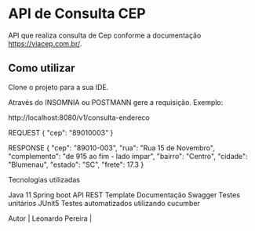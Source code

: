 # API de Consulta CEP

API que realiza consulta de Cep conforme a documentação https://viacep.com.br/.

## Como utilizar

Clone o projeto para a sua IDE.

Através do INSOMNIA ou POSTMANN gere a requisição. Exemplo:

http://localhost:8080/v1/consulta-endereco

REQUEST
{
  "cep": "89010003"
}

RESPONSE
{
	"cep": "89010-003",
	"rua": "Rua 15 de Novembro",
	"complemento": "de 915 ao fim - lado ímpar",
	"bairro": "Centro",
	"cidade": "Blumenau",
	"estado": "SC",
	"frete": 17.3
}

Tecnologias utilizadas

Java 11
Spring boot
API REST Template
Documentação Swagger
Testes unitários JUnit5
Testes automatizados utilizando cucumber

Autor
| Leonardo Pereira | 
